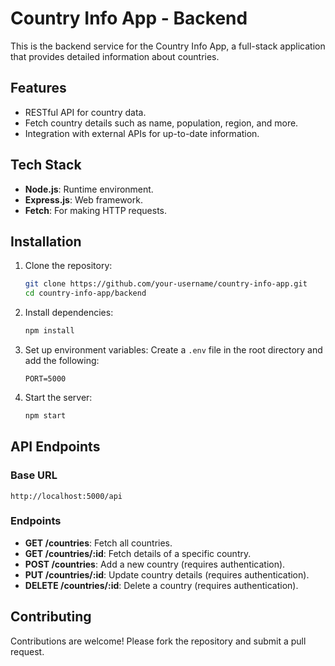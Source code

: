 # Country Info App - Backend

This is the backend service for the Country Info App, a full-stack application that provides detailed information about countries.

## Features
- RESTful API for country data.
- Fetch country details such as name, population, region, and more.
- Integration with external APIs for up-to-date information.

## Tech Stack
- **Node.js**: Runtime environment.
- **Express.js**: Web framework.
- **Fetch**: For making HTTP requests.

## Installation

1. Clone the repository:
    ```bash
    git clone https://github.com/your-username/country-info-app.git
    cd country-info-app/backend
    ```

2. Install dependencies:
    ```bash
    npm install
    ```

3. Set up environment variables:
    Create a `.env` file in the root directory and add the following:
    ```
    PORT=5000
    ```

4. Start the server:
    ```bash
    npm start
    ```

## API Endpoints

### Base URL
```
http://localhost:5000/api
```

### Endpoints
- **GET /countries**: Fetch all countries.
- **GET /countries/:id**: Fetch details of a specific country.
- **POST /countries**: Add a new country (requires authentication).
- **PUT /countries/:id**: Update country details (requires authentication).
- **DELETE /countries/:id**: Delete a country (requires authentication).

## Contributing
Contributions are welcome! Please fork the repository and submit a pull request.
